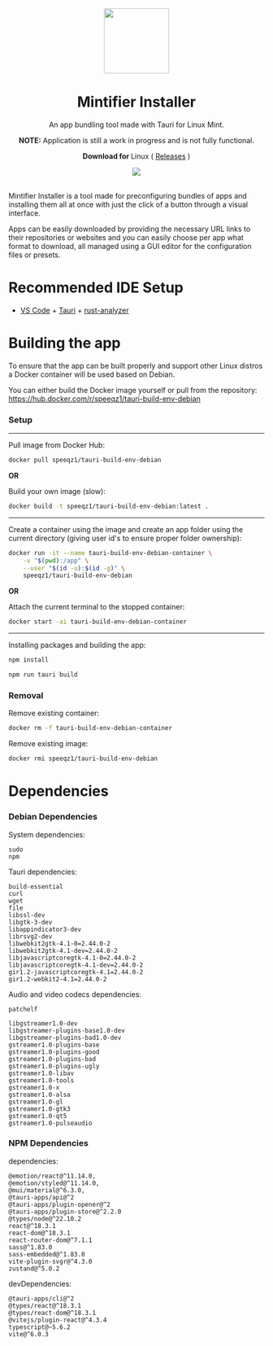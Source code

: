 <div align="center">
    <img src="https://github.com/user-attachments/assets/40e0d134-35cc-40a5-a55a-242d96d037df" style="width: 128px; height:128px"/>
    <h1 align="center"><b>Mintifier Installer</b></h1>
    <p align="center">
        An app bundling tool made with Tauri for Linux Mint.
    </p>
    <p>
        <b>NOTE:</b>
        Application is still a work in progress and is not fully functional.
    </p>
    <p>
        <b>Download for </b>
        Linux
        ( <a href="https://github.com/speeqz1/mintifier-installer/releases">Releases</a> )
    </p>
    <img src="https://github.com/user-attachments/assets/9b05701a-b0f5-4b0a-9f74-2510c6a6ce94"/>
</div>
<br/>

Mintifier Installer is a tool made for preconfiguring bundles of apps and installing them all at once with just the click of a button through a visual interface.

Apps can be easily downloaded by providing the necessary URL links to their repositories or websites and you can easily choose per app what format to download, all managed using a GUI editor for the configuration files or presets.

# Recommended IDE Setup

- [VS Code](https://code.visualstudio.com/) + [Tauri](https://marketplace.visualstudio.com/items?itemName=tauri-apps.tauri-vscode) + [rust-analyzer](https://marketplace.visualstudio.com/items?itemName=rust-lang.rust-analyzer)

# Building the app

To ensure that the app can be built properly and support other Linux distros a Docker container will be used based on Debian.

You can either build the Docker image yourself or pull from the repository:  
https://hub.docker.com/r/speeqz1/tauri-build-env-debian

### Setup

<hr/>
Pull image from Docker Hub:

```sh
docker pull speeqz1/tauri-build-env-debian
```

**OR**

Build your own image (slow):

```sh
docker build -t speeqz1/tauri-build-env-debian:latest .
```

<hr/>

Create a container using the image and create an app folder using the current directory (giving user id's to ensure proper folder ownership):

```sh
docker run -it --name tauri-build-env-debian-container \
    -v "$(pwd):/app" \
    --user "$(id -u):$(id -g)" \
    speeqz1/tauri-build-env-debian
```

**OR**

Attach the current terminal to the stopped container:

```sh
docker start -ai tauri-build-env-debian-container
```

<hr/>

Installing packages and building the app:

```sh
npm install

npm run tauri build
```

### Removal

Remove existing container:

```sh
docker rm -f tauri-build-env-debian-container
```

Remove existing image:

```sh
docker rmi speeqz1/tauri-build-env-debian
```

# Dependencies

### Debian Dependencies

System dependencies:

```
sudo
npm
```

Tauri dependencies:

```
build-essential
curl
wget
file
libssl-dev
libgtk-3-dev
libappindicator3-dev
librsvg2-dev
libwebkit2gtk-4.1-0=2.44.0-2
libwebkit2gtk-4.1-dev=2.44.0-2
libjavascriptcoregtk-4.1-0=2.44.0-2
libjavascriptcoregtk-4.1-dev=2.44.0-2
gir1.2-javascriptcoregtk-4.1=2.44.0-2
gir1.2-webkit2-4.1=2.44.0-2
```

Audio and video codecs dependencies:

```
patchelf

libgstreamer1.0-dev
libgstreamer-plugins-base1.0-dev
libgstreamer-plugins-bad1.0-dev
gstreamer1.0-plugins-base
gstreamer1.0-plugins-good
gstreamer1.0-plugins-bad
gstreamer1.0-plugins-ugly
gstreamer1.0-libav
gstreamer1.0-tools
gstreamer1.0-x
gstreamer1.0-alsa
gstreamer1.0-gl
gstreamer1.0-gtk3
gstreamer1.0-qt5
gstreamer1.0-pulseaudio
```

### NPM Dependencies

dependencies:

```
@emotion/react@^11.14.0,
@emotion/styled@^11.14.0,
@mui/material@^6.3.0,
@tauri-apps/api@^2
@tauri-apps/plugin-opener@^2
@tauri-apps/plugin-store@^2.2.0
@types/node@^22.10.2
react@^18.3.1
react-dom@^18.3.1
react-router-dom@^7.1.1
sass@^1.83.0
sass-embedded@^1.83.0
vite-plugin-svgr@^4.3.0
zustand@^5.0.2
```

devDependencies:

```
@tauri-apps/cli@^2
@types/react@^18.3.1
@types/react-dom@^18.3.1
@vitejs/plugin-react@^4.3.4
typescript@~5.6.2
vite@^6.0.3
```
